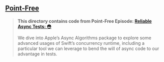 ## [Point-Free](https://www.pointfree.co)

> #### This directory contains code from Point-Free Episode: [Reliable Async Tests: 😳](https://www.pointfree.co/episodes/ep240-reliable-async-tests)
>
> We dive into Apple’s Async Algorithms package to explore some advanced usages of Swift’s concurrency runtime, including a particular tool we can leverage to bend the will of async code to our advantage in tests.
